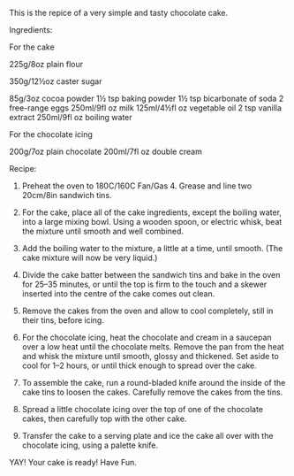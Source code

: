 This is the repice of a very simple and tasty chocolate cake.

Ingredients:


For the cake

225g/8oz plain flour

350g/12½oz caster sugar

85g/3oz cocoa powder
1½ tsp baking powder
1½ tsp bicarbonate of soda
2 free-range eggs
250ml/9fl oz milk
125ml/4½fl oz vegetable oil
2 tsp vanilla extract
250ml/9fl oz boiling water


For the chocolate icing

200g/7oz plain chocolate
200ml/7fl oz double cream

Recipe:

1) Preheat the oven to 180C/160C Fan/Gas 4. Grease and line two 20cm/8in sandwich tins.

2) For the cake, place all of the cake ingredients, except the boiling water, into a large mixing bowl. Using a wooden spoon, or electric whisk, beat the mixture until smooth and well combined.

3) Add the boiling water to the mixture, a little at a time, until smooth. (The cake mixture will now be very liquid.)

4) Divide the cake batter between the sandwich tins and bake in the oven for 25–35 minutes, or until the top is firm to the touch and a skewer inserted into the centre of the cake comes out clean.

5) Remove the cakes from the oven and allow to cool completely, still in their tins, before icing.

6) For the chocolate icing, heat the chocolate and cream in a saucepan over a low heat until the chocolate melts. Remove the pan from the heat and whisk the mixture until smooth, glossy and thickened. Set aside to cool for 1–2 hours, or until thick enough to spread over the cake.

7) To assemble the cake, run a round-bladed knife around the inside of the cake tins to loosen the cakes. Carefully remove the cakes from the tins.

8) Spread a little chocolate icing over the top of one of the chocolate cakes, then carefully top with the other cake.

9) Transfer the cake to a serving plate and ice the cake all over with the chocolate icing, using a palette knife.

YAY! Your cake is ready! Have Fun.
